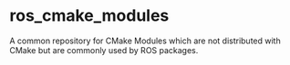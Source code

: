 ros_cmake_modules
=================

A common repository for CMake Modules which are not distributed with CMake but are commonly used by ROS packages.
